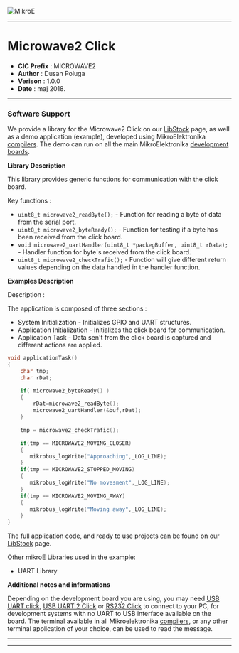 ![MikroE](http://www.mikroe.com/img/designs/beta/logo_small.png)

---

# Microwave2 Click

- **CIC Prefix**  : MICROWAVE2
- **Author**      : Dusan Poluga
- **Verison**     : 1.0.0
- **Date**        : maj 2018.

---

### Software Support

We provide a library for the Microwave2 Click on our [LibStock](https://libstock.mikroe.com/projects/view/2423/microwave-2-click) 
page, as well as a demo application (example), developed using MikroElektronika 
[compilers](http://shop.mikroe.com/compilers). The demo can run on all the main 
MikroElektronika [development boards](http://shop.mikroe.com/development-boards).

**Library Description**

This library provides generic functions for communication with the click board.

Key functions :

- ``` uint8_t microwave2_readByte(); ``` - Function for reading a byte of data from the serial port.
- ``` uint8_t microwave2_byteReady(); ``` - Function for testing if a byte has been received from the click board.
- ``` void microwave2_uartHandler(uint8_t *packegBuffer, uint8_t rData); ``` - Handler function for byte's received from the click board.
- ``` uint8_t microwave2_checkTrafic(); ``` - Function will give different return values depending on the data handled in the handler function.

**Examples Description**

Description :

The application is composed of three sections :

- System Initialization - Initializes GPIO and UART structures.
- Application Initialization - Initializes the click board for communication.
- Application Task - Data sen't from the click board is captured and different 
                     actions are applied.


```.c
void applicationTask()
{
    char tmp;
    char rDat;

    if( microwave2_byteReady() )
    {
        rDat=microwave2_readByte();
        microwave2_uartHandler(&buf,rDat);
    }
    
    tmp = microwave2_checkTrafic();

    if(tmp == MICROWAVE2_MOVING_CLOSER)
    {
       mikrobus_logWrite("Approaching",_LOG_LINE);
    }
    if(tmp == MICROWAVE2_STOPPED_MOVING)
    {
       mikrobus_logWrite("No movesment",_LOG_LINE);
    }
    if(tmp == MICROWAVE2_MOVING_AWAY)
    {
       mikrobus_logWrite("Moving away",_LOG_LINE);
    }
}
```

The full application code, and ready to use projects can be found on our 
[LibStock](https://libstock.mikroe.com/projects/view/2423/microwave-2-click) page.

Other mikroE Libraries used in the example:

- UART Library

**Additional notes and informations**

Depending on the development board you are using, you may need 
[USB UART click](http://shop.mikroe.com/usb-uart-click), 
[USB UART 2 Click](http://shop.mikroe.com/usb-uart-2-click) or 
[RS232 Click](http://shop.mikroe.com/rs232-click) to connect to your PC, for 
development systems with no UART to USB interface available on the board. The 
terminal available in all Mikroelektronika 
[compilers](http://shop.mikroe.com/compilers), or any other terminal application 
of your choice, can be used to read the message.

---
---

